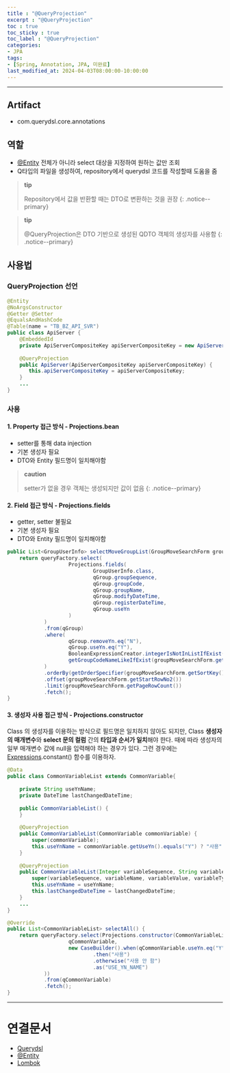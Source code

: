 ```yaml
---
title : "@QueryProjection"
excerpt : "@QueryProjection"
toc : true
toc_sticky : true
toc_label : "@QueryProjection"
categories:
- JPA
tags:
- [Spring, Annotation, JPA, 미완료]
last_modified_at: 2024-04-03T08:00:00-10:00:00
---
```

  
---
  
## Artifact
- com.querydsl.core.annotations
  
## 역할
- [@Entity](../../jpa/jpa-@Entity) 전체가 아니라 select 대상을 지정하여 원하는 값만 조회
- Q타입의 파일을 생성하여, repository에서 querydsl 코드를 작성할때 도움을 줌

> **tip**
>
> Repository에서 값을 반환할 때는 DTO로 변환하는 것을 권장 
{: .notice--primary}  

> **tip**
>
> @QueryProjection은 DTO 기반으로 생성된 QDTO 객체의 생성자를 사용함 
{: .notice--primary}  
  
## 사용법
  
### QueryProjection 선언
  
```java
@Entity  
@NoArgsConstructor  
@Getter @Setter  
@EqualsAndHashCode  
@Table(name = "TB_BZ_API_SVR")  
public class ApiServer {  
    @EmbeddedId  
    private ApiServerCompositeKey apiServerCompositeKey = new ApiServerCompositeKey();  
  
    @QueryProjection  
    public ApiServer(ApiServerCompositeKey apiServerCompositeKey) {  
       this.apiServerCompositeKey = apiServerCompositeKey;  
    }
    ...
}
```
  
### 사용
  
#### 1. Property 접근 방식 - Projections.bean
- setter를 통해 data injection
- 기본 생성자 필요
- DTO와 Entity 필드명이 일치해야함

> **caution**
>
> setter가 없을 경우 객체는 생성되지만 값이 없음 
{: .notice--primary}  
  
#### 2. Field 접근 방식 - Projections.fields
- getter, setter 불필요
- 기본 생성자 필요
- DTO와 Entity 필드명이 일치해야함
  
```java
public List<GroupUserInfo> selectMoveGroupList(GroupMoveSearchForm groupMoveSearchForm) {  
    return queryFactory.select(  
                    Projections.fields(  
                            GroupUserInfo.class,  
                            qGroup.groupSequence,  
                            qGroup.groupCode,  
                            qGroup.groupName,  
                            qGroup.modifyDateTime,  
                            qGroup.registerDateTime,  
                            qGroup.useYn  
                    )  
            )  
            .from(qGroup)  
            .where(  
                    qGroup.removeYn.eq("N"),  
                    qGroup.useYn.eq("Y"),  
                    BooleanExpressionCreator.integerIsNotInListIfExist(qGroup.groupSequence, groupMoveSearchForm.getGroupSequenceList()),  
                    getGroupCodeNameLikeIfExist(groupMoveSearchForm.getCodeOrNameInfo())  
            )  
            .orderBy(getOrderSpecifier(groupMoveSearchForm.getSortKey(), groupMoveSearchForm.getSortOrder()))  
            .offset(groupMoveSearchForm.getStartRowNo2())  
            .limit(groupMoveSearchForm.getPageRowCount())  
            .fetch();  
}
```
  
#### 3. 생성자 사용 접근 방식 - Projections.constructor
Class 의 생성자를 이용하는 방식으로 필드명은 일치하지 않아도 되지만, Class **생성자의 매개변수**와 **select 문의 컬럼** 간의 **타입과 순서가 일치**해야 한다.
때에 따라 생성자의 일부 매개변수 값에 null을 입력해야 하는 경우가 있다. 그런 경우에는 [Expressions](../../jpa/jpa-Expressions).constant() 함수를 이용하자.
  
```java
@Data  
public class CommonVariableList extends CommonVariable{  
  
    private String useYnName;  
    private DateTime lastChangedDateTime;  
  
    public CommonVariableList() {  
    }  
    
    @QueryProjection  
    public CommonVariableList(CommonVariable commonVariable) {  
        super(commonVariable);  
        this.useYnName = commonVariable.getUseYn().equals("Y") ? "사용" : "사용 안 함";  
    }  
  
    @QueryProjection  
    public CommonVariableList(Integer variableSequence, String variableName, String variableValue, String variableType, String useYn, String registerId, String modifyId, Integer groupSequence, String apiReadonlyYn, String variableScope, String useYnName, DateTime lastChangedDateTime) {  
        super(variableSequence, variableName, variableValue, variableType, useYn, registerId, modifyId, groupSequence, apiReadonlyYn, variableScope);  
        this.useYnName = useYnName;  
        this.lastChangedDateTime = lastChangedDateTime;  
    }
    ...
}
```
  
```java
@Override  
public List<CommonVariableList> selectAll() {  
    return queryFactory.select(Projections.constructor(CommonVariableList.class,  
                    qCommonVariable,  
                    new CaseBuilder().when(qCommonVariable.useYn.eq("Y"))  
                            .then("사용")  
                            .otherwise("사용 안 함")  
                            .as("USE_YN_NAME")  
            ))  
            .from(qCommonVariable)  
            .fetch();  
}
```

---
  
# 연결문서
- [Querydsl](../../jpa/jpa-Querydsl)
- [@Entity](../../jpa/jpa-@Entity)
- [Lombok](../../spring/spring-Lombok)